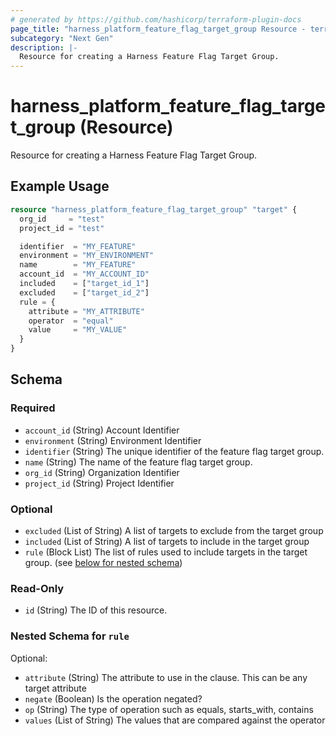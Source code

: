 ```yaml
---
# generated by https://github.com/hashicorp/terraform-plugin-docs
page_title: "harness_platform_feature_flag_target_group Resource - terraform-provider-harness"
subcategory: "Next Gen"
description: |-
  Resource for creating a Harness Feature Flag Target Group.
---
```


# harness_platform_feature_flag_target_group (Resource)

Resource for creating a Harness Feature Flag Target Group.

## Example Usage

```terraform
resource "harness_platform_feature_flag_target_group" "target" {
  org_id     = "test"
  project_id = "test"

  identifier  = "MY_FEATURE"
  environment = "MY_ENVIRONMENT"
  name        = "MY_FEATURE"
  account_id  = "MY_ACCOUNT_ID"
  included    = ["target_id_1"]
  excluded    = ["target_id_2"]
  rule = {
    attribute = "MY_ATTRIBUTE"
    operator  = "equal"
    value     = "MY_VALUE"
  }
}
```

<!-- schema generated by tfplugindocs -->
## Schema

### Required

- `account_id` (String) Account Identifier
- `environment` (String) Environment Identifier
- `identifier` (String) The unique identifier of the feature flag target group.
- `name` (String) The name of the feature flag target group.
- `org_id` (String) Organization Identifier
- `project_id` (String) Project Identifier

### Optional

- `excluded` (List of String) A list of targets to exclude from the target group
- `included` (List of String) A list of targets to include in the target group
- `rule` (Block List) The list of rules used to include targets in the target group. (see [below for nested schema](#nestedblock--rule))

### Read-Only

- `id` (String) The ID of this resource.

<a id="nestedblock--rule"></a>
### Nested Schema for `rule`

Optional:

- `attribute` (String) The attribute to use in the clause.  This can be any target attribute
- `negate` (Boolean) Is the operation negated?
- `op` (String) The type of operation such as equals, starts_with, contains
- `values` (List of String) The values that are compared against the operator
